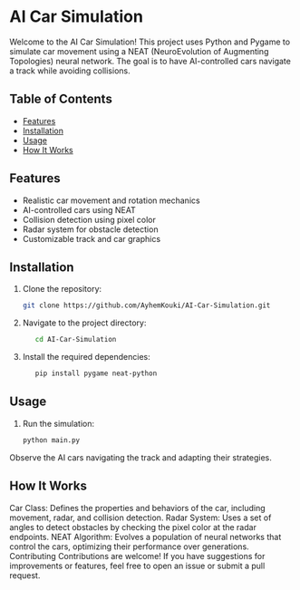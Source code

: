 # AI Car Simulation

Welcome to the AI Car Simulation! This project uses Python and Pygame to simulate car movement using a NEAT (NeuroEvolution of Augmenting Topologies) neural network. The goal is to have AI-controlled cars navigate a track while avoiding collisions.

## Table of Contents

- [Features](#features)
- [Installation](#installation)
- [Usage](#usage)
- [How It Works](#how-it-works)

## Features

- Realistic car movement and rotation mechanics
- AI-controlled cars using NEAT
- Collision detection using pixel color
- Radar system for obstacle detection
- Customizable track and car graphics

## Installation

1. Clone the repository:
   ```bash
   git clone https://github.com/AyhemKouki/AI-Car-Simulation.git
2. Navigate to the project directory:
   ```bash
      cd AI-Car-Simulation

3. Install the required dependencies:
   ```bash
      pip install pygame neat-python
   

## Usage
1. Run the simulation:
   ```bash
   python main.py

Observe the AI cars navigating the track and adapting their strategies.

## How It Works
Car Class: Defines the properties and behaviors of the car, including movement, radar, and collision detection.
Radar System: Uses a set of angles to detect obstacles by checking the pixel color at the radar endpoints.
NEAT Algorithm: Evolves a population of neural networks that control the cars, optimizing their performance over generations.
Contributing
Contributions are welcome! If you have suggestions for improvements or features, feel free to open an issue or submit a pull request.
